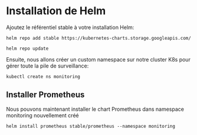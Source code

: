 
# Installation de Helm

Ajoutez le référentiel stable à votre installation Helm:
```
helm repo add stable https://kubernetes-charts.storage.googleapis.com/
```

```
helm repo update
```

Ensuite, nous allons créer un custom namespace sur notre cluster K8s pour gérer toute la pile de surveillance:

```
kubectl create ns monitoring
```

## Installer Prometheus

Nous pouvons maintenant installer le chart Prometheus dans namespace monitoring nouvellement créé

```
helm install prometheus stable/prometheus --namespace monitoring
```
